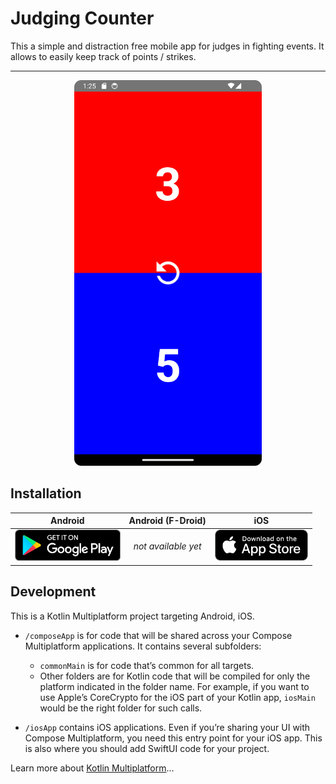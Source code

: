 # Judging Counter

This a simple and distraction free mobile app for judges in fighting events. It allows to easily keep track of points / strikes.

---

<p align="center">
<img src="share/screenshots/android/02.png" width="300" />
</p>


## Installation

| Android | Android (F-Droid) | iOS |
|:-:|:-:|:-:|
| [<img src="share/resources/google-play-badge.png" height="50">](https://play.google.com/store/apps/details?id=de.openindex.judging.counter) | *not available yet* | [<img src="share/resources/appstore-badge.png" height="50">](https://apps.apple.com/us/app/judging-counter/id6472386291) |


## Development

This is a Kotlin Multiplatform project targeting Android, iOS.

* `/composeApp` is for code that will be shared across your Compose Multiplatform applications.
  It contains several subfolders:
  - `commonMain` is for code that’s common for all targets.
  - Other folders are for Kotlin code that will be compiled for only the platform indicated in the folder name.
    For example, if you want to use Apple’s CoreCrypto for the iOS part of your Kotlin app,
    `iosMain` would be the right folder for such calls.

* `/iosApp` contains iOS applications. Even if you’re sharing your UI with Compose Multiplatform, 
  you need this entry point for your iOS app. This is also where you should add SwiftUI code for your project.


Learn more about [Kotlin Multiplatform](https://www.jetbrains.com/help/kotlin-multiplatform-dev/get-started.html)…
